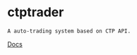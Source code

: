 # ctptrader

    A auto-trading system based on CTP API.

[Docs](http://ctptrader.readthedocs.io/zh/latest/)
